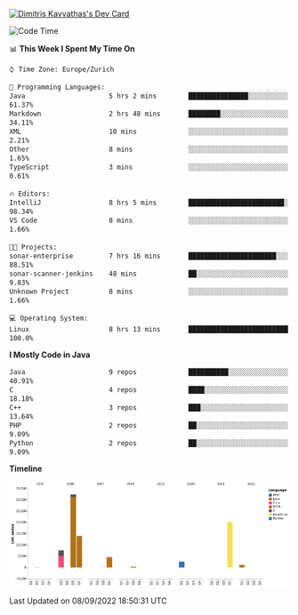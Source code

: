 <a href="https://app.daily.dev/JimR21"><img src="https://api.daily.dev/devcards/1a6ea627b9cf4de4a4f1b5f5cac8c85e.png?r=t8i" width="400" alt="Dimitris Kavvathas's Dev Card"/></a>

<!--START_SECTION:waka-->
![Code Time](http://img.shields.io/badge/Code%20Time-3%2C593%20hrs%2031%20mins-blue)

📊 **This Week I Spent My Time On** 

```text
⌚︎ Time Zone: Europe/Zurich

💬 Programming Languages: 
Java                     5 hrs 2 mins        ███████████████░░░░░░░░░░   61.37% 
Markdown                 2 hrs 48 mins       ████████░░░░░░░░░░░░░░░░░   34.11% 
XML                      10 mins             ░░░░░░░░░░░░░░░░░░░░░░░░░   2.21% 
Other                    8 mins              ░░░░░░░░░░░░░░░░░░░░░░░░░   1.65% 
TypeScript               3 mins              ░░░░░░░░░░░░░░░░░░░░░░░░░   0.61%

🔥 Editors: 
IntelliJ                 8 hrs 5 mins        ████████████████████████░   98.34% 
VS Code                  8 mins              ░░░░░░░░░░░░░░░░░░░░░░░░░   1.66%

🐱‍💻 Projects: 
sonar-enterprise         7 hrs 16 mins       ██████████████████████░░░   88.51% 
sonar-scanner-jenkins    48 mins             ██░░░░░░░░░░░░░░░░░░░░░░░   9.83% 
Unknown Project          8 mins              ░░░░░░░░░░░░░░░░░░░░░░░░░   1.66%

💻 Operating System: 
Linux                    8 hrs 13 mins       █████████████████████████   100.0%

```

**I Mostly Code in Java** 

```text
Java                     9 repos             ██████████░░░░░░░░░░░░░░░   40.91% 
C                        4 repos             ████░░░░░░░░░░░░░░░░░░░░░   18.18% 
C++                      3 repos             ███░░░░░░░░░░░░░░░░░░░░░░   13.64% 
PHP                      2 repos             ██░░░░░░░░░░░░░░░░░░░░░░░   9.09% 
Python                   2 repos             ██░░░░░░░░░░░░░░░░░░░░░░░   9.09%

```


**Timeline**

![Chart not found](https://raw.githubusercontent.com/JimR21/JimR21/master/charts/bar_graph.png) 


 Last Updated on 08/09/2022 18:50:31 UTC
<!--END_SECTION:waka-->

<!--
**JimR21/JimR21** is a ✨ _special_ ✨ repository because its `README.md` (this file) appears on your GitHub profile.

Here are some ideas to get you started:

- 🔭 I’m currently working on ...
- 🌱 I’m currently learning ...
- 👯 I’m looking to collaborate on ...
- 🤔 I’m looking for help with ...
- 💬 Ask me about ...
- 📫 How to reach me: ...
- 😄 Pronouns: ...
- ⚡ Fun fact: ...
-->
